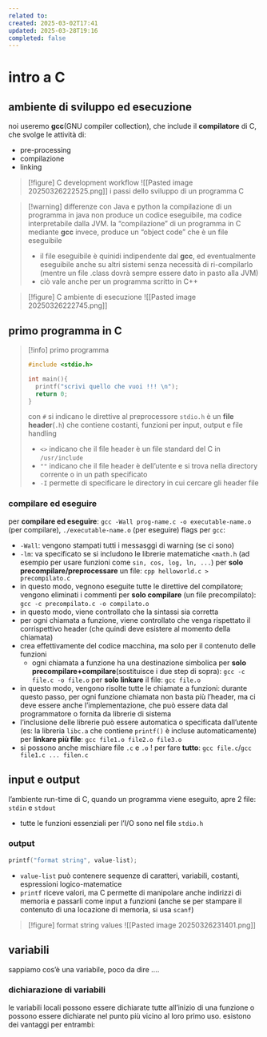 ```yaml
---
related to: 
created: 2025-03-02T17:41
updated: 2025-03-28T19:16
completed: false
---
```

# intro a C
## ambiente di sviluppo ed esecuzione
noi useremo **gcc**(GNU compiler collection), che include il **compilatore** di C, che svolge le attività di:
- pre-processing
- compilazione
- linking
>[!figure] C development workflow
![[Pasted image 20250326222525.png]]
>i passi dello sviluppo di un programma C

>[!warning] differenze con Java e python
la compilazione di un programma in java non produce un codice eseguibile, ma codice interpretabile dalla JVM. 
la “compilazione” di un programma in C mediante **gcc** invece, produce un “object code” che è un file eseguibile
>- il file eseguibile è quinidi indipendente dal **gcc**, ed eventualmente eseguibile anche su altri sistemi senza necessità di ri-compilarlo (mentre un file .class dovrà sempre essere dato in pasto alla JVM)
>- ciò vale anche per un programma scritto in C++

>[!figure] C ambiente di esecuzione
![[Pasted image 20250326222745.png]]
## primo programma in C
>[!info] primo programma
>```c
>#include <stdio.h>
>
>int main(){
>	printf("scrivi quello che vuoi !!! \n");
>	return 0;
>}
>```
>con `#` si indicano le direttive al preprocessore
>`stdio.h` è un **file header**(`.h`) che contiene costanti, funzioni per input, output e file handling
>- `<>` indicano che il file header è un file standard del C in `/usr/include`
>- `""` indicano che il file header è dell’utente e si trova nella directory corrente o in un path specificato
>- `-I` permette di specificare le directory in cui cercare gli header file

### compilare ed eseguire
per **compilare ed eseguire**: `gcc -Wall prog-name.c -o executable-name.o` (per compilare), `./executable-name.o` (per eseguire)
flags per `gcc`:
- `-Wall`: vengono stampati tutti i messasggi di warning (se ci sono)
- `-lm`: va specificato se si includono le librerie matematiche `<math.h` (ad esempio per usare funzioni come `sin, cos, log, ln, ...`)
per **solo precompilare/preprocessare** un file: `cpp helloworld.c > precompilato.c`
- in questo modo, vegnono eseguite tutte le direttive del compilatore; vengono eliminati i commenti
per **solo compilare** (un file precompilato): `gcc -c precompilato.c -o compilato.o`
- in questo modo, viene controllato che la sintassi sia corretta
- per ogni chiamata a funzione, viene controllato che venga rispettato il corrispettivo header (che quindi deve esistere al momento della chiamata)
- crea effettivamente del codice macchina, ma solo per il contenuto delle funzioni
	- ogni chiamata a funzione ha una destinazione simbolica
per **solo precompilare+compilare**(sostituisce i due step di sopra): `gcc -c file.c -o file.o`
per **solo linkare** il file: `gcc file.o`
- in questo modo, vengono risolte tutte le chiamate a funzioni: durante questo passo, per ogni funzione chiamata non basta più l’header, ma ci deve essere anche l’implementazione, che può essere data dal programmatore o fornita da librerie di sistema
- l’inclusione delle librerie può essere automatica o specificata dall’utente (es: la libreria `libc.a` che contiene `printf()` è incluse automaticamente)
per **linkare più file**: `gcc file1.o file2.o file3.o`
- si possono anche mischiare file `.c` e `.o` !
per fare **tutto**: `gcc file.c`/`gcc file1.c ... filen.c`
## input e output
l’ambiente run-time di C, quando un programma viene eseguito, apre 2 file: `stdin` e `stdout`
- tutte le funzioni essenziali per l’I/O sono nel file `stdio.h`
### output
```c
printf("format string", value-list);
```
- `value-list` può contenere sequenze di caratteri, variabili, costanti, espressioni logico-matematice
- `printf` riceve valori, ma C permette di manipolare anche indirizzi di memoria e passarli come input a funzioni (anche se per stampare il contenuto di una locazione di memoria, si usa `scanf`)
>[!figure] format string values
![[Pasted image 20250326231401.png]]
## variabili
sappiamo cos’è una variabile, poco da dire ….
### dichiarazione di variabili
le variabili locali possono essere dichiarate tutte all’inizio di una funzione o possono essere dichiarate nel punto più vicino al loro primo uso.
esistono dei vantaggi per entrambi: